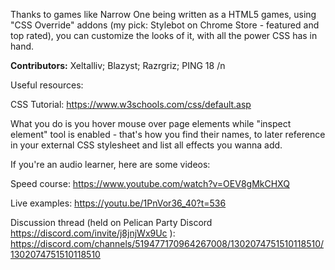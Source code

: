 Thanks to games like Narrow One being written as a HTML5 games, using "CSS Override" addons (my pick: Stylebot on Chrome Store - featured and top rated), you can customize the looks of it, with all the power CSS has in hand.

**Contributors:** Xeltalliv; Blazyst; Razrgriz; PING 18 /n

Useful resources:

CSS Tutorial: https://www.w3schools.com/css/default.asp

What you do is you hover mouse over page elements while "inspect element" tool is enabled - that's how you find their names, to later reference in your external CSS stylesheet and list all effects you wanna add.

If you're an audio learner, here are some videos:

Speed course: https://www.youtube.com/watch?v=OEV8gMkCHXQ

Live examples: https://youtu.be/1PnVor36_40?t=536 

Discussion thread (held on Pelican Party Discord https://discord.com/invite/j8jnjWx9Uc ): https://discord.com/channels/519477170964267008/1302074751510118510/1302074751510118510
